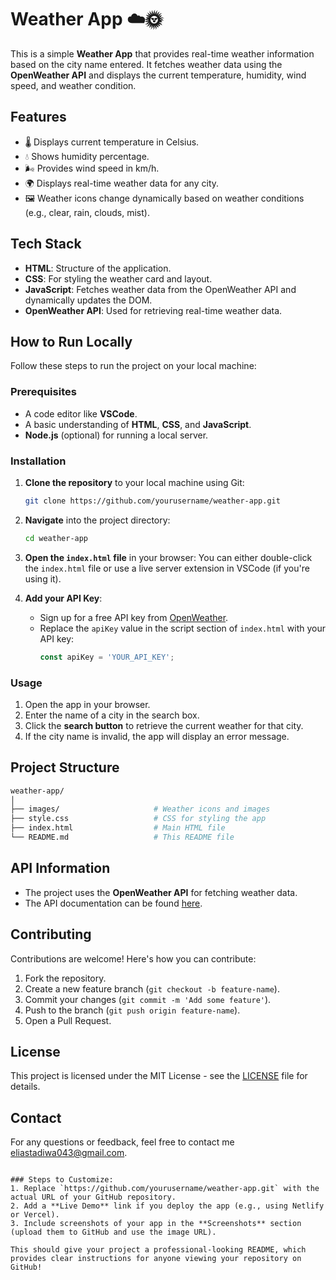 
# Weather App ☁️🌞

This is a simple **Weather App** that provides real-time weather information based on the city name entered. It fetches weather data using the **OpenWeather API** and displays the current temperature, humidity, wind speed, and weather condition.

## Features
- 🌡️ Displays current temperature in Celsius.
- 💧 Shows humidity percentage.
- 🌬️ Provides wind speed in km/h.
- 🌍 Displays real-time weather data for any city.
- 🖼️ Weather icons change dynamically based on weather conditions (e.g., clear, rain, clouds, mist).

## Tech Stack
- **HTML**: Structure of the application.
- **CSS**: For styling the weather card and layout.
- **JavaScript**: Fetches weather data from the OpenWeather API and dynamically updates the DOM.
- **OpenWeather API**: Used for retrieving real-time weather data.


## How to Run Locally

Follow these steps to run the project on your local machine:

### Prerequisites
- A code editor like **VSCode**.
- A basic understanding of **HTML**, **CSS**, and **JavaScript**.
- **Node.js** (optional) for running a local server.

### Installation
1. **Clone the repository** to your local machine using Git:
   ```bash
   git clone https://github.com/yourusername/weather-app.git
   ```

2. **Navigate** into the project directory:
   ```bash
   cd weather-app
   ```

3. **Open the `index.html` file** in your browser:
   You can either double-click the `index.html` file or use a live server extension in VSCode (if you're using it).

4. **Add your API Key**:
   - Sign up for a free API key from [OpenWeather](https://openweathermap.org/api).
   - Replace the `apiKey` value in the script section of `index.html` with your API key:
     ```javascript
     const apiKey = 'YOUR_API_KEY';
     ```

### Usage
1. Open the app in your browser.
2. Enter the name of a city in the search box.
3. Click the **search button** to retrieve the current weather for that city.
4. If the city name is invalid, the app will display an error message.

## Project Structure

```bash
weather-app/
│
├── images/                     # Weather icons and images
├── style.css                   # CSS for styling the app
├── index.html                  # Main HTML file
└── README.md                   # This README file
```

## API Information
- The project uses the **OpenWeather API** for fetching weather data.
- The API documentation can be found [here](https://openweathermap.org/api).

## Contributing
Contributions are welcome! Here's how you can contribute:
1. Fork the repository.
2. Create a new feature branch (`git checkout -b feature-name`).
3. Commit your changes (`git commit -m 'Add some feature'`).
4. Push to the branch (`git push origin feature-name`).
5. Open a Pull Request.

## License
This project is licensed under the MIT License - see the [LICENSE](LICENSE) file for details.

## Contact
For any questions or feedback, feel free to contact me eliastadiwa043@gmail.com.
```

### Steps to Customize:
1. Replace `https://github.com/yourusername/weather-app.git` with the actual URL of your GitHub repository.
2. Add a **Live Demo** link if you deploy the app (e.g., using Netlify or Vercel).
3. Include screenshots of your app in the **Screenshots** section (upload them to GitHub and use the image URL).

This should give your project a professional-looking README, which provides clear instructions for anyone viewing your repository on GitHub!
